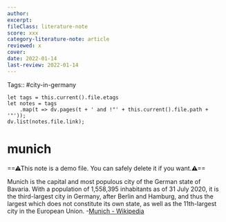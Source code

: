 ```yaml
---
author:  
excerpt:  
fileClass: literature-note  
score: xxx 
category-literature-note: article  
reviewed: x  
cover:  
date: 2022-01-14  
last-review: 2022-01-14  
---
```

Tags:: #city-in-germany 
~~~dataviewjs
let tags = this.current().file.etags
let notes = tags
	.map(t => dv.pages(t + ' and !"' + this.current().file.path + '"'));
dv.list(notes.file.link);
~~~

# munich
==⚠This note is a demo file. You can safely delete it if you want.⚠==

Munich  is the capital and most populous city of the German state of Bavaria. With a population of 1,558,395 inhabitants as of 31 July 2020, it is the third-largest city in Germany, after Berlin and Hamburg, and thus the largest which does not constitute its own state, as well as the 11th-largest city in the European Union. -[Munich - Wikipedia](https://en.wikipedia.org/wiki/Munich)